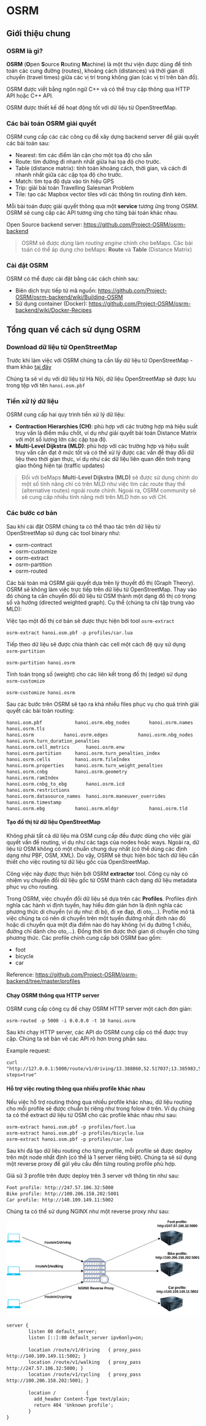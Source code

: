 # OSRM

## Giới thiệu chung
### OSRM là gì?
**OSRM** (**O**pen **S**ource **R**outing **M**achine) là một thư viện được dùng để tính toán các cung đường (routes), khoảng cách (distances) và thời gian di chuyển (travel times) giữa các vị trí trong không gian (các vị trí trên bản đồ).

OSRM được viết bằng ngôn ngữ C++ và có thể truy cập thông qua HTTP API hoặc C++ API.

OSRM được thiết kế để hoạt động tốt với dữ liệu từ OpenStreetMap.

### Các bài toán OSRM giải quyết
OSRM cung cấp các các công cụ để xây dựng backend server để giải quyết các bài toán sau:

- Nearest: tìm các điểm lân cận cho một tọa độ cho sẵn
- Route: tìm đường đi nhanh nhất giữa hai tọa độ cho trước.
- Table (distance matrix): tính toán khoảng cách, thời gian, và cách đi nhanh nhất giữa các cặp tọa độ cho trước.
- Match: tìm tọa độ dựa vào tín hiệu GPS
- Trip: giải bài toán Travelling Salesman Problem
- Tile: tạo các Mapbox vector tiles với các thông tin routing đính kèm.

Mỗi bài toán được giải quyết thông qua một **service** tương ứng trong OSRM. OSRM sẽ cung cấp các API tương ứng cho từng bài toán khác nhau.

Open Source backend server: https://github.com/Project-OSRM/osrm-backend

> OSRM sẽ được dùng làm *routing engine* chính cho beMaps. Các bài toán có thể áp dụng cho beMaps: **Route** và **Table** (Distance Matrix)

### Cài đặt OSRM
OSRM có thể được cài đặt bằng các cách chính sau:
- Biên dịch trực tiếp từ mã nguồn: https://github.com/Project-OSRM/osrm-backend/wiki/Building-OSRM
- Sử dụng container (Docker): https://github.com/Project-OSRM/osrm-backend/wiki/Docker-Recipes

## Tổng quan về cách sử dụng OSRM

### Download dữ liệu từ OpenStreetMap
Trước khi làm việc với OSRM chúng ta cần lấy dữ liệu từ OpenStreetMap - tham khảo [tại đây](https://github.com/rnd-forests/requirements/blob/master/notes.md#c%C3%A1ch-truy-xu%E1%BA%A5t-d%E1%BB%AF-li%E1%BB%87u-t%E1%BB%AB-osm)

Chúng ta sẽ ví dụ với dữ liệu từ Hà Nội, dữ liệu OpenStreetMap sẽ được lưu trong tệp với tên `hanoi.osm.pbf`

### Tiền xử lý dữ liệu
OSRM cung cấp hai quy trình tiền xử lý dữ liệu:
- **Contraction Hierarchies (CH)**: phù hợp với các trường hợp mà hiệu suất truy vấn là điểm mấu chốt, ví dụ như giải quyết bài toán Distance Matrix với một số lương lớn các cặp tọa độ.
- **Multi-Level Dijkstra (MLD)**: phù hợp với các trường hợp và hiệu suất truy vấn cần đạt ở mức tốt và có thể xử lý được các vấn đề thay đổi dữ liệu theo thời gian thực, ví dụ như các dữ liệu liên quan đến tình trạng giao thông hiện tại (traffic updates)

> Đối với beMaps **Multi-Level Dijkstra (MLD)** sẽ được sử dụng chính do một số tính năng chỉ có trên MLD như việc tìm các route thay thế (alternative routes) ngoài route chính. Ngoài ra, OSRM community sẽ sẽ cung cấp nhiều tính năng mới trên MLD hơn so với CH.

### Các bước cơ bản
Sau khi cài đặt OSRM chúng ta có thể thao tác trên dữ liệu từ OpenStreetMap sử dụng các tool binary như:
- osrm-contract
- osrm-customize
- osrm-extract
- osrm-partition 
- osrm-routed

Các bài toán mà OSRM giải quyết dựa trên lý thuyết đồ thị (Graph Theory). OSRM sẽ không làm việc trực tiếp trên dữ liệu từ OpenStreetMap. Thay vào đó chúng ta cần chuyển đổi dữ liệu từ OSM thành một dạng đồ thị có trọng số và hướng (directed weighted graph). Cụ thể (chúng ta chỉ tập trung vào MLD):

Việc tạo một đồ thị cơ bản sẽ được thực hiện bởi tool `osrm-extract`
```
osrm-extract hanoi.osm.pbf -p profiles/car.lua
```

Tiếp theo dữ liệu sẽ được chia thành các cell một cách đệ quy sử dụng `osrm-partition`
```
osrm-partition hanoi.osrm
```

Tính toán trọng số (weight) cho các liên kết trong đồ thị (edge) sử dụng `osrm-customize`
```
osrm-customize hanoi.osrm
```

Sau các bước trên OSRM sẽ tạo ra khá nhiều files phục vụ cho quá trình giải quyết các bài toàn routing:
```
hanoi.osm.pbf		     hanoi.osrm.ebg_nodes	    hanoi.osrm.names	     hanoi.osrm.tls
hanoi.osrm		     hanoi.osrm.edges		    hanoi.osrm.nbg_nodes     hanoi.osrm.turn_duration_penalties
hanoi.osrm.cell_metrics      hanoi.osrm.enw		    hanoi.osrm.partition     hanoi.osrm.turn_penalties_index
hanoi.osrm.cells	     hanoi.osrm.fileIndex	    hanoi.osrm.properties    hanoi.osrm.turn_weight_penalties
hanoi.osrm.cnbg		     hanoi.osrm.geometry	    hanoi.osrm.ramIndex      
hanoi.osrm.cnbg_to_ebg	     hanoi.osrm.icd		    hanoi.osrm.restrictions
hanoi.osrm.datasource_names  hanoi.osrm.maneuver_overrides  hanoi.osrm.timestamp
hanoi.osrm.ebg		     hanoi.osrm.mldgr		    hanoi.osrm.tld

```

#### Tạo đồ thị từ dữ liệu OpenStreetMap
Không phải tất cả dữ liệu mà OSM cung cấp đều được dùng cho việc giải quyết vấn đề routing, ví dụ như các tags của nodes hoặc ways. Ngoài ra, dữ liệu từ OSM không có một chuẩn chung duy nhất (có thể dùng các định dạng như PBF, OSM, XML). Do vậy, OSRM sẽ thực hiện bóc tách dữ liệu cần thiết cho việc routing từ dữ liệu gốc của OpenStreetMap.

Công việc này được thực hiện bởi OSRM **extractor** tool. Công cụ này có nhiệm vụ chuyển đổi dữ liệu gốc từ OSM thành cách dạng dữ liệu metadata phục vụ cho routing.

Trong OSRM, việc chuyển đổi dữ liệu sẽ dựa trên các **Profiles**. Profiles định nghĩa các hành vi định tuyến, hay hiểu đơn giản hơn là định nghĩa các phương thức di chuyển (ví dụ như: đi bộ, đi xe đạp, đi oto,...). Profile mô tả việc chúng ta có nên di chuyển trên một tuyến đường nhất định nào đó hoặc di chuyển qua một địa điểm nào đó hay không (ví dụ đường 1 chiều, đường chỉ dành cho oto,...). Đồng thời tìm được thời gian di chuyển cho từng phương thức. Các profile chính cung cấp bởi OSRM bao gồm:

- foot
- bicycle
- car

Reference: https://github.com/Project-OSRM/osrm-backend/tree/master/profiles

#### Chạy OSRM thông qua HTTP server
OSRM cung cấp công cụ để chạy OSRM HTTP server một cách đơn giản:
```
osrm-routed -p 5000 -i 0.0.0.0 -t 10 hanoi.osrm 
```
Sau khi chạy HTTP server, các API do OSRM cung cấp có thể được truy cập. Chúng ta sẽ bàn về các API rõ hơn trong phần sau.

Example request:
```
curl "http://127.0.0.1:5000/route/v1/driving/13.388860,52.517037;13.385983,52.496891?steps=true"
```

#### Hỗ trợ việc routing thông qua nhiều profile khác nhau
Nếu việc hỗ trợ routing thông qua nhiều profile khác nhau, dữ liệu routing cho mỗi profile sẽ được chuẩn bị riêng như trong folow ở trên. Ví dụ chúng ta có thể extract dữ liệu từ OSM cho các profile khác nhau như sau:

```
osrm-extract hanoi.osm.pbf -p profiles/foot.lua
osrm-extract hanoi.osm.pbf -p profiles/bicycle.lua
osrm-extract hanoi.osm.pbf -p profiles/car.lua
```

Sau khi đã tạo dữ liệu routing cho từng profile, mỗi profile sẽ được deploy trên một node nhất định (có thể là 1 server riêng biệt). Chúng ta sẽ sử dụng một reverse proxy để gửi yêu cầu đến từng routing profile phù hợp.

Giả sử 3 profile trên được deploy trên 3 server với thông tin như sau:

```
Foot profile: http://247.57.106.32:5000
Bike profile: http://100.206.158.202:5001
Car profile: http://140.109.149.11:5002
```

Chúng ta có thể sử dụng NGINX như một reverse proxy như sau:

![](./osrm-reverse-proxy.png)

```
server {
        listen 80 default_server;
        listen [::]:80 default_server ipv6only=on;

        location /route/v1/driving   { proxy_pass http://140.109.149.11:5002; }
        location /route/v1/walking   { proxy_pass http://247.57.106.32:5000; }
        location /route/v1/cycling   { proxy_pass http://100.206.158.202:5001; }

        location /           {
          add_header Content-Type text/plain;
          return 404 'Unknown profile';
        }
}
```








